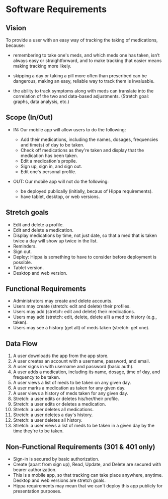 # Software Requirements

## Vision

To provide a user with an easy way of tracking the taking of medications, because:

- remembering to take one's meds, and which meds one has taken, isn’t always easy or straightforward, and to make tracking that easier means making tracking more likely.

- skipping a day or taking a pill more often than prescribed can be dangerous, making an easy, reliable way to track them is invaluable.

- the ability to track symptoms along with meds can translate into the correlation of the two and data-based adjustments. (Stretch goal: graphs, data analysis, etc.)

## Scope (In/Out)

- IN: Our mobile app will allow users to do the following:

  - Add their medications, including the names, dosages, frequencies and time(s) of day to be taken.
  - Check off medications as they're taken and display that the medication has been taken.
  - Edit a medication's propile.
  - Sign up, sign in, and sign out.
  - Edit one's personal profile.

- OUT: Our mobile app will not do the following:

  - be deployed publically (initially, becaus of Hippa requirements).
  - have tablet, desktop, or web versions. 

## Stretch goals

- Edit and delete a profile.
- Edit and delete a medication.
- Display medications by time, not just date, so that a med that is taken twice a day will show up twice in the list.
- Reminders.
- Sign out.
- Deploy: Hippa is something to have to consider before deployment is possible.
- Tablet version.
- Desktop and web version.

## Functional Requirements

- Administrators may create and delete accounts.
- Users may create (stretch: edit and delete) their profiles.
- Users may add (stretch: edit and delete) their medications.
- Users may add (stretch: edit, delete, delete all) a med to history (e.g., taken).
- Users may see a history (get all) of meds taken (stretch: get one).

## Data Flow

1. A user downloads the app from the app store.
2. A user creates an account with a username, password, and email.
3. A user signs in with username and password (basic auth).
4. A user adds a medication, including its name, dosage, time of day, and frequency to be taken.
5. A user views a list of meds to be taken on any given day.
6. A user marks a medication as taken for any given day.
7. A user views a history of meds taken for any given day.
8. Stretch: a user edits or deletes his/her/their profile.
9. Stretch: a user edits or deletes a medication.
10. Stretch: a user deletes all medications.
11. Stretch: a user deletes a day's history.
12. Stretch: a user deletes all history.
13. Stretch: a user views a list of meds to be taken in a given day by the time they're to be taken.

## Non-Functional Requirements (301 & 401 only)

- Sign-in is secured by basic authorization.
- Create (apart from sign up), Read, Update, and Delete are secured with bearer authorization.
- This is a mobile app, so that tracking can take place anywhere, anytime. Desktop and web versions are stretch goals.
- Hippa requirements may mean that we can't deploy this app publicly for presentation purposes.
